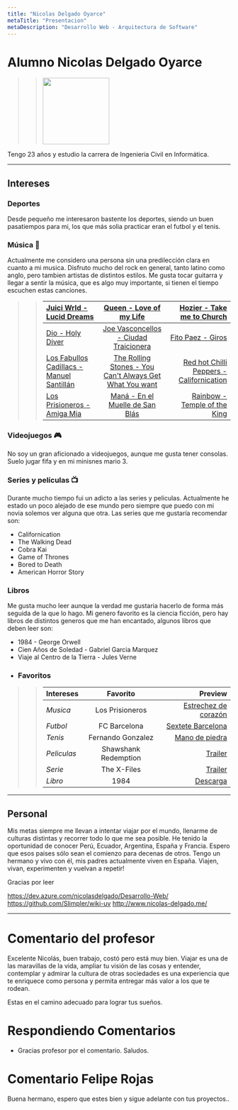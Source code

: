 ```yaml
---
title: "Nicolas Delgado Oyarce"
metaTitle: "Presentacion"
metaDescription: "Desarrollo Web - Arquitectura de Software"
---
```

# Alumno Nicolas Delgado Oyarce

>> <img src="https://scontent.fscl15-1.fna.fbcdn.net/v/t1.0-9/103836160_3571339666228397_2712104757136323281_n.jpg?_nc_cat=111&_nc_sid=09cbfe&_nc_ohc=-lBUj2sKEUUAX_cjKQB&_nc_ht=scontent.fscl15-1.fna&oh=174a936ac0c214bd751136bccd9be0a6&oe=5F8F2A9B" width="150" />


Tengo 23 años y estudio la carrera de Ingenieria Civil en Informática.
___

## Intereses
### Deportes
Desde pequeño me interesaron bastente los deportes, siendo un buen pasatiempos para mi, los que más solia practicar eran el futbol y el tenis.

### Música 🎸
Actualmente me considero una persona sin una predilección clara en cuanto a mi musica. Disfruto mucho del rock en general, tanto latino como anglo, pero tambien artistas de distintos estilos. Me gusta tocar guitarra y llegar a sentir la música, que es algo muy importante, si tienen el tiempo escuchen estas canciones.

>>| [Juici Wrld - Lucid Dreams](https://www.youtube.com/watch?v=mzB1VGEGcSU) | [Queen - Love of my Life](https://www.youtube.com/watch?v=6IxAFIocxfk) | [Hozier - Take me to Church](https://www.youtube.com/watch?v=PVjiKRfKpPI&) |
>>| :----- | :----: | ------: |
>>| [Dio - Holy Diver](https://www.youtube.com/watch?v=EhGEGIBGLu8&) | [Joe Vasconcellos - Ciudad Traicionera](https://www.youtube.com/watch?v=wTDBSAe3BRM&)| [Fito Paez - Giros](https://www.youtube.com/watch?v=COLoaja5APg&) |
>>| [Los Fabullos Cadillacs - Manuel Santillán](https://www.youtube.com/watch?v=NhsUcmV32HY&) | [The Rolling Stones - You Can't Always Get What You want](https://www.youtube.com/watch?v=Ef9QnZVpVd8&) | [Red hot Chilli Peppers  - Californication](https://www.youtube.com/watch?v=YlUKcNNmywk&) |
>>| [Los Prisioneros - Amiga Mia](https://www.youtube.com/watch?v=G7i337jC8fk&) | [Maná - En el Muelle de San Blás](https://www.youtube.com/watch?v=teprNzF6J1I&) | [Rainbow - Temple of the King](https://www.youtube.com/watch?v=B7nKzCRL_oo&) |

### Videojuegos 🎮
No soy un gran aficionado a videojuegos, aunque me gusta tener consolas. Suelo jugar fifa y en mi minisnes mario 3. 

### Series y películas 📺
Durante mucho tiempo fui un adicto a las series y peliculas. Actualmente he estado un poco alejado de ese mundo pero siempre que puedo con mi novia solemos ver alguna que otra. Las series que me gustaría recomendar son:    
- Californication
- The Walking Dead
- Cobra Kai
- Game of Thrones
- Bored to Death
- American Horror Story

### Libros
Me gusta mucho leer aunque la verdad me gustaria hacerlo de forma más seguida de la que lo hago. Mi genero favorito es la ciencia ficción, pero hay libros de distintos generos que me han encantado, algunos libros que deben leer son:
- 1984 - George Orwell
- Cien Años de Soledad - Gabriel Garcia Marquez
- Viaje al Centro de la Tierra - Jules Verne

+ ### Favoritos 
>>| Intereses | Favorito | Preview |
>>| :----- | :----: | ------: |
>>| *Musica* | Los Prisioneros | [Estrechez de corazón](https://www.youtube.com/watch?v=YtKTyFNbE58&ab_channel=LosPrisioneros-Topic) |
>>| *Futbol*  | FC Barcelona | [Sextete Barcelona](https://www.youtube.com/watch?v=FHKw-piHZ_o&ab_channel=ForzaChampions) |
>>| *Tenis* | Fernando Gonzalez | [Mano de piedra](https://www.youtube.com/watch?v=bTiqTyXnJsA&ab_channel=ItsabTennis) |
>>| *Peliculas* | Shawshank Redemption | [Trailer](https://www.youtube.com/watch?v=6hB3S9bIaco&ab_channel=ryy79) |
>>| *Serie* | The X-Files | [Trailer](https://www.youtube.com/watch?v=b_D3ysY_QCA&ab_channel=TheKieranTriplett) |
>>| *Libro* | 1984 | [Descarga](https://www.philosophia.cl/biblioteca/orwell/1984.pdf) |

___

## Personal
Mis metas siempre me llevan a intentar viajar por el mundo, llenarme de culturas distintas y recorrer todo lo que me sea posible. He tenido la oportunidad de conocer Perú, Ecuador, Argentina, España y Francia. Espero que esos paises sólo sean el comienzo para decenas de otros.
Tengo un hermano y vivo con él, mis padres actualmente viven en España.
Viajen, vivan, experimenten y vuelvan a repetir!

Gracias por leer

https://dev.azure.com/nicolasdelgado/Desarrollo-Web/
https://github.com/Slimpler/wiki-uv
http://www.nicolas-delgado.me/
___


# Comentario del profesor

Excelente Nicolás, buen trabajo, costó pero está muy bien. Viajar es una de las maravillas de la vida, ampliar tu visión de las cosas y entender, contemplar y admirar la cultura de otras sociedades es una experiencia que te enriquece como persona y permita entregar más valor a los que te rodean. 

Estas en el camino adecuado para lograr tus sueños.

# Respondiendo Comentarios

- Gracias profesor por el comentario. Saludos.

# Comentario Felipe Rojas

Buena hermano, espero que estes bien y sigue adelante con tus proyectos..
